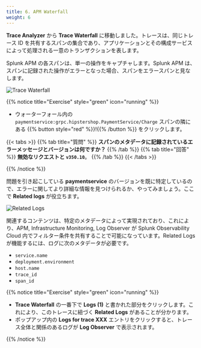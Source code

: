 ```yaml
---
title: 6. APM Waterfall
weight: 6
---
```


**Trace Analyzer** から **Trace Waterfall** に移動しました。トレースは、同じトレース ID を共有するスパンの集合であり、アプリケーションとその構成サービスによって処理される一意のトランザクションを表します。

Splunk APM の各スパンは、単一の操作をキャプチャします。Splunk APM は、スパンに記録された操作がエラーとなった場合、スパンをエラースパンと見なします。

![Trace Waterfall](../images/apm-trace-waterfall.png)

{{% notice title="Exercise" style="green" icon="running" %}}

* ウォーターフォール内の `paymentservice:grpc.hipstershop.PaymentService/Charge` スパンの隣にある {{% button style="red" %}}!{{% /button %}} をクリックします。

{{< tabs >}}
{{% tab title="質問" %}}
**スパンのメタデータに記録されているエラーメッセージとバージョンは何ですか？**
{{% /tab %}}
{{% tab title="回答" %}}
**無効なリクエストと `v350.10`**。
{{% /tab %}}
{{< /tabs >}}

{{% /notice %}}

問題を引き起こしている **paymentservice** のバージョンを既に特定しているので、エラーに関してより詳細な情報を見つけられるか、やってみましょう。ここで **Related logs** が役立ちます。

![Related Logs](../images/apm-related-logs.png)

関連するコンテンツは、特定のメタデータによって実現されており、これにより、APM, Infrastructure Monitoring, Log Observer が Splunk Observability Cloud 内でフィルター条件を共有することで可能になっています。Related Logs が機能するには、ログに次のメタデータが必要です。

* `service.name`
* `deployment.environment`
* `host.name`
* `trace_id`
* `span_id`

{{% notice title="Exercise" style="green" icon="running" %}}

* **Trace Waterfall** の一番下で **Logs (1)** と書かれた部分をクリックします。これにより、このトレースに紐づく **Related Logs** があることが分かります。
* ポップアップ内の **Logs for trace XXX** エントリをクリックすると、トレース全体と関係のあるログが **Log Observer** で表示されます。

{{% /notice %}}
